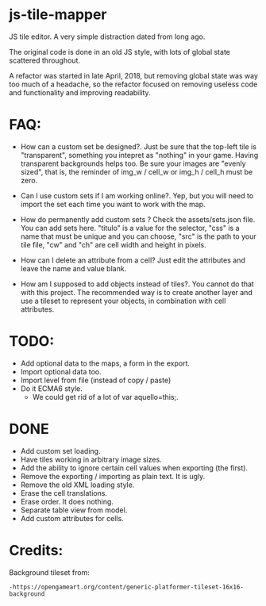 # js-tile-mapper

JS tile editor. A very simple distraction dated from long ago.

The original code is done in an old JS style, with lots of global state scattered throughout. 

A refactor was started in late April, 2018, but removing global state was way too much of a headache, so the refactor focused on removing useless code and functionality and improving readability.

# FAQ:

- How can a custom set be designed?.
	Just be sure that the top-left tile is "transparent", something you intepret as "nothing" in your game.
	Having transparent backgrounds helps too.
	Be sure your images are "evenly sized", that is, the reminder of img_w / cell_w or img_h / cell_h must be zero.

- Can I use custom sets if I am working online?.
	Yep, but you will need to import the set each time you want to work with the map.

- How do permanently add custom sets ? 
	Check the assets/sets.json file. You can add sets here. "titulo" is a value for the selector, "css" is a name that must be unique and you can choose, "src" is the path to your tile file, "cw" and "ch" are cell width and height in pixels.

- How can I delete an attribute from a cell?
	Just edit the attributes and leave the name and value blank.

- How am I supposed to add objects instead of tiles?.
	You cannot do that with this project. The recommended way is to create another layer and use a tileset to represent your objects, in combination with cell attributes.

# TODO: 

- Add optional data to the maps, a form in the export. 
- Import optional data too. 
- Import level from file (instead of copy / paste)
- Do it ECMA6 style.
	- We could get rid of a lot of var aquello=this;.

# DONE 

- Add custom set loading.
- Have tiles working in arbitrary image sizes.
- Add the ability to ignore certain cell values when exporting (the first).
- Remove the exporting / importing as plain text. It is ugly.
- Remove the old XML loading style.
- Erase the cell translations.
- Erase order. It does nothing.
- Separate table view from model.
- Add custom attributes for cells.

# Credits:

Background tileset from:

	-https://opengameart.org/content/generic-platformer-tileset-16x16-background
